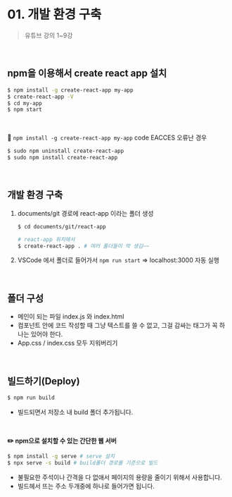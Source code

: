 # 01. 개발 환경 구축

> 유튜브 강의 1~9강

<br>

## npm을 이용해서 create react app 설치

```bash
$ npm install -g create-react-app my-app
$ create-react-app -V
$ cd my-app
$ npm start
```

<br>

🚨 `npm install -g create-react-app my-app` code EACCES 오류난 경우

```bash
$ sudo npm uninstall create-react-app
$ sudo npm install create-react-app
```

<br>

## 개발 환경 구축

1. documents/git 경로에 react-app 이라는 폴더 생성

   ```bash
   $ cd documents/git/react-app

   # react-app 위치에서
   $ create-react-app . # 여러 폴더들이 막 생김~~
   ```

2. VSCode 에서 폴더로 들어가서 `npm run start` ⇒ localhost:3000 자동 실행

<br>

## 폴더 구성

- 메인이 되는 파일 index.js 와 index.html
- 컴포넌트 안에 코드 작성할 때 그냥 텍스트를 쓸 수 없고, 그걸 감싸는 태그가 꼭 하나는 있어야 한다.
- App.css / index.css 모두 지워버리기

<br>

## 빌드하기(Deploy)

```bash
$ npm run build
```

- 빌드되면서 저장소 내 build 폴더 추가됩니다.

<br>

**✏️ npm으로 설치할 수 있는 간단한 웹 서버**

```bash
$ npm install -g serve # serve 설치
$ npx serve -s build # build폴더 경로를 기준으로 빌드
```

- 불필요한 주석이나 간격을 다 없애서 페이지의 용량을 줄이기 위해서 사용합니다.
- 빌드헤서 뜨는 주소 두개중에 하나로 들어가면 됩니다.
